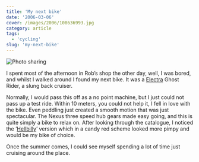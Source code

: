 ```yaml
---
title: 'My next bike'
date: '2006-03-06'
cover: /images/2006/108636993.jpg
category: article
tags:
  - 'cycling'
slug: 'my-next-bike'
---
```


![Photo sharing](/images/2006/108636993.jpg)

I spent most of the afternoon in Rob’s shop the other day, well, I was bored, and whilst I walked around I found my next bike. It was a [Electra](https://www.electrabike.com/) Ghost Rider, a slung back cruiser.

Normally, I would pass this off as a no point machine, but I just could not pass up a test ride. Within 10 meters, you could not help it, I fell in love with the bike. Even peddling just created a smooth motion that was just spectacular. The Nexus three speed hub gears made easy going, and this is quite simply a bike to relax on. After looking through the catalogue, I noticed the ’[Hellbilly](https://www.electrabike.com/europe_new/04/bikes/06bikes/streamride/06_str_20.html)’ version which in a candy red scheme looked more pimpy and would be my bike of choice.

Once the summer comes, I could see myself spending a lot of time just cruising around the place.

